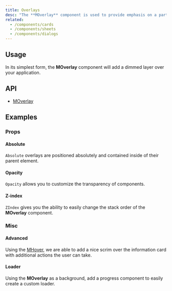 ```yaml
---
title: Overlays
desc: "The **MOverlay** component is used to provide emphasis on a particular element or parts of it. It signals to the user of a state change within the application and can be used for creating loaders, dialogs and more."
related:
  - /components/cards
  - /components/sheets
  - /components/dialogs
---
```


## Usage

In its simplest form, the **MOverlay** component will add a dimmed layer over your application.

<overlays-usage></overlays-usage>


## API

- [MOverlay](/api/MOverlay)

## Examples

### Props

#### Absolute

`Absolute` overlays are positioned absolutely and contained inside of their parent element.

<example file="" />

#### Opacity

`Opacity` allows you to customize the transparency of components.

<example file="" />

#### Z-index

`ZIndex` gives you the ability to easily change the stack order of the **MOverlay** component.

<example file="" />

### Misc

#### Advanced

Using the [MHover](/components/hover), we are able to add a nice scrim over the information card with additional actions the user can take.

<example file="" />

#### Loader

Using the **MOverlay** as a background, add a progress component to easily create a custom loader.

<example file="" />
